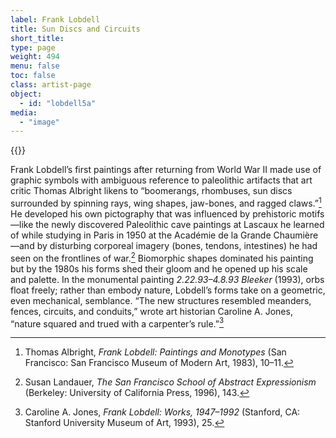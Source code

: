 ```yaml
---
label: Frank Lobdell
title: Sun Discs and Circuits
short_title:
type: page
weight: 494
menu: false
toc: false
class: artist-page
object:
  - id: "lobdell5a"
media:
  - "image"
---
```

{{<q-figure id="lobdell5a">}}

Frank Lobdell’s first paintings after returning from World War II made use of graphic symbols with ambiguous reference to paleolithic artifacts that art critic Thomas Albright likens to “boomerangs, rhombuses, sun discs surrounded by spinning rays, wing shapes, jaw-bones, and ragged claws.”[^1] He developed his own pictography that was influenced by prehistoric motifs—like the newly discovered Paleolithic cave paintings at Lascaux he learned of while studying in Paris in 1950 at the Académie de la Grande Chaumière—and by disturbing corporeal imagery (bones, tendons, intestines) he had seen on the frontlines of war.[^2] Biomorphic shapes dominated his painting but by the 1980s his forms shed their gloom and he opened up his scale and palette. In the monumental painting *2.22.93–4.8.93 Bleeker* (1993), orbs float freely; rather than embody nature, Lobdell’s forms take on a geometric, even mechanical, semblance. “The new structures resembled meanders, fences, circuits, and conduits,” wrote art historian Caroline A. Jones, “nature squared and trued with a carpenter’s rule.”[^3]

[^1]: Thomas Albright, *Frank Lobdell: Paintings and Monotypes* (San Francisco: San Francisco Museum of Modern Art, 1983), 10–11.

[^2]: Susan Landauer, *The San Francisco School of Abstract Expressionism* (Berkeley: University of California Press, 1996), 143.

[^3]: Caroline A. Jones, *Frank Lobdell: Works, 1947–1992* (Stanford, CA: Stanford University Museum of Art, 1993), 25.
